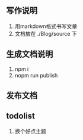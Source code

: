 ## 写作说明
1. 用markdown格式书写文章  
2. 文档放在 ./Blog/source 下  

## 生成文档说明
1. npm i
2. nopm run publish  

## 发布文档

## todolist
1. 换个好点主题  
